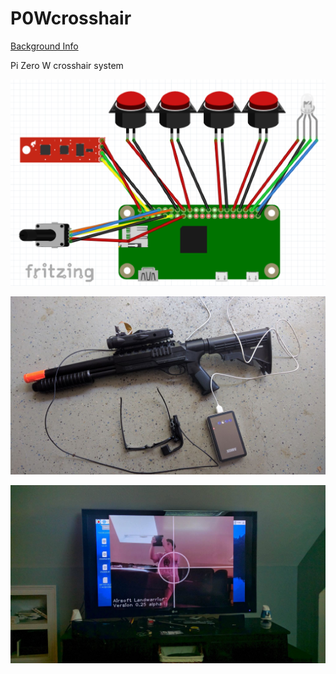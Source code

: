 # P0Wcrosshair

[Background Info](http://hackaday.com/2017/07/10/building-a-smart-airsoft-gun-with-open-source-hardware/)


Pi Zero W crosshair system

![wiring](https://github.com/matt-desmarais/P0Wcrosshair/raw/master/wiring.png)


![prototype](https://github.com/matt-desmarais/P0Wcrosshair/blob/master/complete.jpg)


![display](https://github.com/matt-desmarais/P0Wcrosshair/blob/master/crosshairdisplay.jpg)
